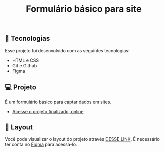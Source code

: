 <h1 align="center"> Formulário básico para site </h1>
<br>

## 🚀 Tecnologias

Esse projeto foi desenvolvido com as seguintes tecnologias:

- HTML e CSS
- Git e Github
- Figma

## 💻 Projeto

É um formulário básico para captar dados em sites.

- [Acesse o projeto finalizado, online](https://guipardindev.github.io/Formulario-basico-para-site/)

## 🔖 Layout

Você pode visualizar o layout do projeto através [DESSE LINK](https://www.figma.com/file/4rrOT1MTvRZRNdFatVk7ee/Explorer-Stage-03-Projeto-01-Copy?fuid=1325863818905926832). É necessário ter conta no [Figma](https://figma.com) para acessá-lo.